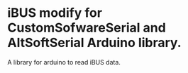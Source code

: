 # iBUS modify for CustomSofwareSerial and  AltSoftSerial Arduino library.

A library for arduino to read iBUS data. 
